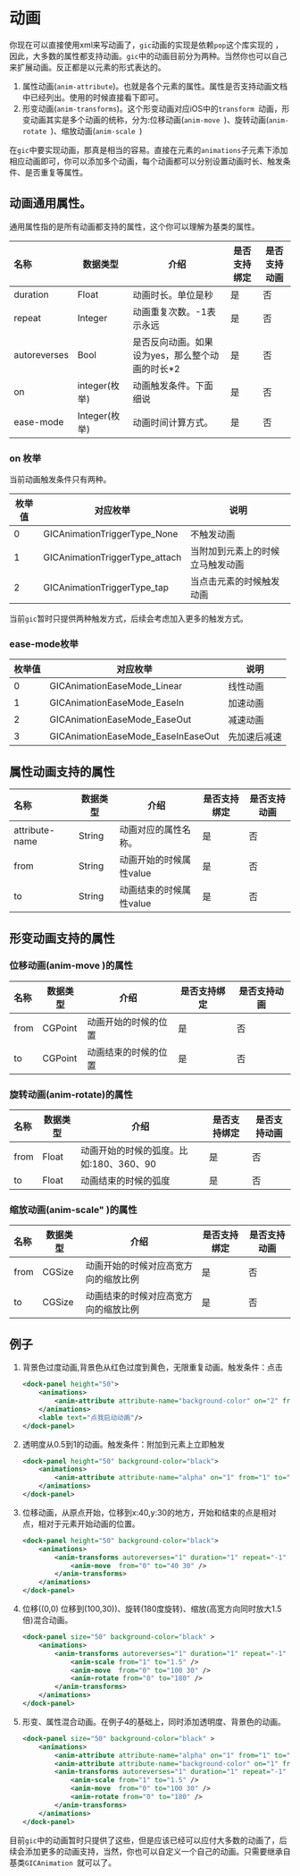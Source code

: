 # 动画

你现在可以直接使用xml来写动画了，`gic`动画的实现是依赖`pop`这个库实现的 ，因此，大多数的属性都支持动画。`gic`中的动画目前分为两种。当然你也可以自己来扩展动画。反正都是以元素的形式表达的。

1. 属性动画(`anim-attribute`)。也就是各个元素的属性。属性是否支持动画文档中已经列出。使用的时候直接看下即可。
2. 形变动画(`anim-transforms`)。这个形变动画对应iOS中的`transform `动画，形变动画其实是多个动画的统称，分为:位移动画(`anim-move `)、旋转动画(`anim-rotate `)、缩放动画(`anim-scale `)

在`gic`中要实现动画，那真是相当的容易。直接在元素的`animations`子元素下添加相应动画即可，你可以添加多个动画，每个动画都可以分别设置动画时长、触发条件、是否重复等属性。

## 动画通用属性。

通用属性指的是所有动画都支持的属性，这个你可以理解为基类的属性。

| 名称         | 数据类型      | 介绍                                            | 是否支持绑定 | 是否支持动画 |
| :----------- | ------------- | ----------------------------------------------- | ------------ | ------------ |
| duration     | Float         | 动画时长。单位是秒                              | 是           | 否           |
| repeat       | Integer       | 动画重复次数。-1表示永远                        | 是           | 否           |
| autoreverses | Bool          | 是否反向动画。如果设为yes，那么整个动画的时长*2 | 是           | 否           |
| on           | integer(枚举) | 动画触发条件。下面细说                          | 是           | 否           |
| ease-mode    | Integer(枚举) | 动画时间计算方式。                              | 是           | 否           |

### on 枚举

当前动画触发条件只有两种。

| 枚举值 | 对应枚举                       | 说明                             |
| ------ | ------------------------------ | -------------------------------- |
| 0      | GICAnimationTriggerType_None   | 不触发动画                       |
| 1      | GICAnimationTriggerType_attach | 当附加到元素上的时候立马触发动画 |
| 2      | GICAnimationTriggerType_tap    | 当点击元素的时候触发动画         |

当前`gic`暂时只提供两种触发方式，后续会考虑加入更多的触发方式。

###  ease-mode枚举

| 枚举值 | 对应枚举                           | 说明         |
| ------ | ---------------------------------- | ------------ |
| 0      | GICAnimationEaseMode_Linear        | 线性动画     |
| 1      | GICAnimationEaseMode_EaseIn        | 加速动画     |
| 2      | GICAnimationEaseMode_EaseOut       | 减速动画     |
| 3      | GICAnimationEaseMode_EaseInEaseOut | 先加速后减速 |

## 属性动画支持的属性

| 名称           | 数据类型 | 介绍                    | 是否支持绑定 | 是否支持动画 |
| :------------- | -------- | ----------------------- | ------------ | ------------ |
| attribute-name | String   | 动画对应的属性名称。    | 是           | 否           |
| from           | String   | 动画开始的时候属性value | 是           | 否           |
| to             | String   | 动画结束的时候属性value | 是           | 否           |

## 形变动画支持的属性

### 位移动画(anim-move )的属性

| 名称 | 数据类型 | 介绍                 | 是否支持绑定 | 是否支持动画 |
| :--- | -------- | -------------------- | ------------ | ------------ |
| from | CGPoint  | 动画开始的时候的位置 | 是           | 否           |
| to   | CGPoint  | 动画结束的时候的位置 | 是           | 否           |

### 旋转动画(anim-rotate)的属性

| 名称 | 数据类型 | 介绍                                    | 是否支持绑定 | 是否支持动画 |
| :--- | -------- | --------------------------------------- | ------------ | ------------ |
| from | Float    | 动画开始的时候的弧度。比如:180、360、90 | 是           | 否           |
| to   | Float    | 动画结束的时候的弧度                    | 是           | 否           |

### 缩放动画(anim-scale" )的属性

| 名称 | 数据类型 | 介绍                                 | 是否支持绑定 | 是否支持动画 |
| :--- | -------- | ------------------------------------ | ------------ | ------------ |
| from | CGSize   | 动画开始的时候对应高宽方向的缩放比例 | 是           | 否           |
| to   | CGSize   | 动画结束的时候对应高宽方向的缩放比例 | 是           | 否           |

## 例子

1. 背景色过度动画,背景色从红色过度到黄色，无限重复动画。触发条件：点击

   ```xml
   <dock-panel height="50">
       <animations>
           <anim-attribute attribute-name="background-color" on="2" from="red" to="yellow" autoreverses="1" duration="1" repeat="-1"/>
       </animations>
       <lable text="点我启动动画"/>
   </dock-panel>
   ```

2. 透明度从0.5到1的动画。触发条件：附加到元素上立即触发

   ```xml
   <dock-panel height="50" background-color="black">
       <animations>
           <anim-attribute attribute-name="alpha" on="1" from="1" to="0.5" autoreverses="1" duration="1" repeat="-1"/>
       </animations>
   </dock-panel>
   ```

3. 位移动画，从原点开始，位移到x:40,y:30的地方，开始和结束的点是相对点，相对于元素开始动画的位置。

   ```xml
   <dock-panel height="50" background-color="black">
       <animations>
           <anim-transforms autoreverses="1" duration="1" repeat="-1" on="1" ease-mode="1">
               <anim-move  from="0" to="40 30" />
           </anim-transforms>
       </animations>
   </dock-panel>
   ```

4. 位移((0,0) 位移到(100,30))、旋转(180度旋转)、缩放(高宽方向同时放大1.5倍)混合动画。

   ```xml
   <dock-panel size="50" background-color="black" >
       <animations>
           <anim-transforms autoreverses="1" duration="1" repeat="-1" on="1">
               <anim-scale from="1" to="1.5" />
               <anim-move  from="0" to="100 30" />
               <anim-rotate from="0" to="180" />
           </anim-transforms>
       </animations>
   </dock-panel>
   ```

5. 形变、属性混合动画。在例子4的基础上，同时添加透明度、背景色的动画。

   ```xml
   <dock-panel size="50" background-color="black" >
       <animations>
           <anim-attribute attribute-name="alpha" on="1" from="1" to="0.5" autoreverses="1" duration="1" repeat="-1"/>
           <anim-attribute attribute-name="background-color" on="1" from="red" to="yellow" autoreverses="1" duration="1" repeat="-1"/>
           <anim-transforms autoreverses="1" duration="1" repeat="-1" on="1">
               <anim-scale from="1" to="1.5" />
               <anim-move  from="0" to="100 30" />
               <anim-rotate from="0" to="180" />
           </anim-transforms>
       </animations>
   </dock-panel>
   ```

   

目前`gic`中的动画暂时只提供了这些，但是应该已经可以应付大多数的动画了，后续会添加更多的动画支持，当然，你也可以自定义一个自己的动画。只需要继承自基类`GICAnimation `就可以了。